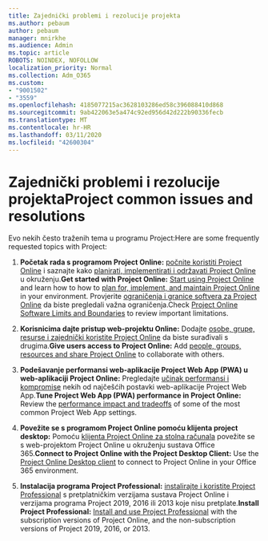 ```yaml
---
title: Zajednički problemi i rezolucije projekta
ms.author: pebaum
author: pebaum
manager: mnirkhe
ms.audience: Admin
ms.topic: article
ROBOTS: NOINDEX, NOFOLLOW
localization_priority: Normal
ms.collection: Adm_O365
ms.custom:
- "9001502"
- "3559"
ms.openlocfilehash: 4185077215ac3628103286ed58c396088410d868
ms.sourcegitcommit: 9ab422063e5a474c92ed956d42d222b90336fecb
ms.translationtype: MT
ms.contentlocale: hr-HR
ms.lasthandoff: 03/11/2020
ms.locfileid: "42600304"
---
```

# <a name="project-common-issues-and-resolutions"></a><span data-ttu-id="20b14-102">Zajednički problemi i rezolucije projekta</span><span class="sxs-lookup"><span data-stu-id="20b14-102">Project common issues and resolutions</span></span>

<span data-ttu-id="20b14-103">Evo nekih često traženih tema u programu Project:</span><span class="sxs-lookup"><span data-stu-id="20b14-103">Here are some frequently requested topics with Project:</span></span>

1. <span data-ttu-id="20b14-104">**Početak rada s programom Project Online:**  [počnite koristiti Project Online](https://docs.microsoft.com/ProjectOnline/get-started-with-project-online) i saznajte kako [planirati, implementirati i održavati Project Online](https://docs.microsoft.com/projectonline/project-online) u okruženju.</span><span class="sxs-lookup"><span data-stu-id="20b14-104">**Get started with Project Online:**  [Start using Project Online](https://docs.microsoft.com/ProjectOnline/get-started-with-project-online) and learn how to how to [plan for, implement, and maintain Project Online](https://docs.microsoft.com/projectonline/project-online) in your environment.</span></span> <span data-ttu-id="20b14-105">Provjerite [ograničenja i granice softvera za Project Online](https://docs.microsoft.com/ProjectOnline/project-online-software-boundaries-and-limits) da biste pregledali važna ograničenja.</span><span class="sxs-lookup"><span data-stu-id="20b14-105">Check [Project Online Software Limits and Boundaries](https://docs.microsoft.com/ProjectOnline/project-online-software-boundaries-and-limits) to review important limitations.</span></span>

2. <span data-ttu-id="20b14-106">**Korisnicima dajte pristup web-projektu Online:** Dodajte [osobe, grupe, resurse i zajednički koristite Project Online](https://docs.microsoft.com/projectonline/step-2-add-people-to-project-online) da biste surađivali s drugima.</span><span class="sxs-lookup"><span data-stu-id="20b14-106">**Give users access to Project Online:** Add [people, groups, resources and share Project Online](https://docs.microsoft.com/projectonline/step-2-add-people-to-project-online) to collaborate with others.</span></span> 

3. <span data-ttu-id="20b14-107">**Podešavanje performansi web-aplikacije Project Web App (PWA) u web-aplikaciji Project Online:** Pregledajte [učinak performansi i kompromise](https://docs.microsoft.com/projectonline/tune-project-online-performance) nekih od najčešćih postavki web-aplikacije Project Web App.</span><span class="sxs-lookup"><span data-stu-id="20b14-107">**Tune Project Web App (PWA) performance in Project Online:** Review the [performance impact and tradeoffs](https://docs.microsoft.com/projectonline/tune-project-online-performance) of some of the most common Project Web App settings.</span></span>

4. <span data-ttu-id="20b14-108">**Povežite se s programom Project Online pomoću klijenta project desktop:** Pomoću [klijenta Project Online za stolna računala](https://docs.microsoft.com/projectonline/connect-to-project-online-with-the-project-online-desktop-client) povežite se s web-projektom Project Online u okruženju sustava Office 365.</span><span class="sxs-lookup"><span data-stu-id="20b14-108">**Connect to Project Online with the Project Desktop Client:** Use the [Project Online Desktop client](https://docs.microsoft.com/projectonline/connect-to-project-online-with-the-project-online-desktop-client) to connect to Project Online in your Office 365 environment.</span></span> 

5. <span data-ttu-id="20b14-109">**Instalacija programa Project Professional:** [instalirajte i koristite Project Professional](https://support.office.com/en-us/article/install-project-7059249b-d9fe-4d61-ab96-5c5bf435f281?ui=en-US&rs=en-US&ad=US) s pretplatničkim verzijama sustava Project Online i verzijama programa Project 2019, 2016 ili 2013 koje nisu pretplate.</span><span class="sxs-lookup"><span data-stu-id="20b14-109">**Install Project Professional:** [Install and use Project Professional](https://support.office.com/en-us/article/install-project-7059249b-d9fe-4d61-ab96-5c5bf435f281?ui=en-US&rs=en-US&ad=US) with the subscription versions of Project Online, and the non-subscription versions of Project 2019, 2016, or 2013.</span></span>
